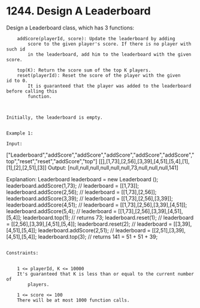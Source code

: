 # 1244. Design A Leaderboard

Design a Leaderboard class, which has 3 functions:

    
        addScore(playerId, score): Update the leaderboard by adding
            score to the given player's score. If there is no player with such id
            in the leaderboard, add him to the leaderboard with the given score.
        
        top(K): Return the score sum of the top K players.
        reset(playerId): Reset the score of the player with the given id to 0.
            It is guaranteed that the player was added to the leaderboard before calling this
            function.
        
    

    Initially, the leaderboard is empty.

     
    Example 1:

    Input: 
["Leaderboard","addScore","addScore","addScore","addScore","addScore","top","reset","reset","addScore","top"]
[[],[1,73],[2,56],[3,39],[4,51],[5,4],[1],[1],[2],[2,51],[3]]
Output: 
[null,null,null,null,null,null,73,null,null,null,141]

Explanation: 
Leaderboard leaderboard = new Leaderboard ();
leaderboard.addScore(1,73);   // leaderboard = [[1,73]];
leaderboard.addScore(2,56);   // leaderboard = [[1,73],[2,56]];
leaderboard.addScore(3,39);   // leaderboard = [[1,73],[2,56],[3,39]];
leaderboard.addScore(4,51);   // leaderboard = [[1,73],[2,56],[3,39],[4,51]];
leaderboard.addScore(5,4);    // leaderboard = [[1,73],[2,56],[3,39],[4,51],[5,4]];
leaderboard.top(1);           // returns 73;
leaderboard.reset(1);         // leaderboard = [[2,56],[3,39],[4,51],[5,4]];
leaderboard.reset(2);         // leaderboard = [[3,39],[4,51],[5,4]];
leaderboard.addScore(2,51);   // leaderboard = [[2,51],[3,39],[4,51],[5,4]];
leaderboard.top(3);           // returns 141 = 51 + 51 + 39;

     
    Constraints:

    
        1 <= playerId, K <= 10000
        It's guaranteed that K is less than or equal to the current number of
            players.
        
        1 <= score <= 100
        There will be at most 1000 function calls.